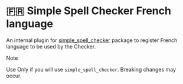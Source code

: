 # 🇫🇷 Simple Spell Checker French language 
An internal plugin for [simple_spell_checker](https://github.com/CatHood0/simple_spell_checker) package to register French language to be used by the Checker.

> [!NOTE]
>
> Use Only if you will use `simple_spell_checker`. Breaking changes may occur.
